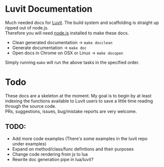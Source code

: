 # Luvit Documentation

Much needed docs for [Luvit](https://luvit.io/). 
The build system and scaffolding is straight up ripped out of node.js.  
Therefore you will need [node.js](https://nodejs.org/) installed to make these docs.  

- Clean generated documentation -> `make docclean`
- Generate documentation -> `make doc`
- Open docs in Chrome on OSX or Linux -> `make docopen`

Simply running `make` will run the above tasks in the specified order.

# Todo

These docs are a skeleton at the moment. My goal is to begin by at least indexing the functions available to Luvit users to save a little time reading through the source code.  
PRs, suggestions, issues, bug/mistake reports are very welcome.

## TODO:

- Add more code examples (There's some examples in the luvit repo under examples)
- Expand on method/class/func defintions and their purposes
- Change code rendering from js to lua
- Rewrite doc generation pipe in lua/luvit?
